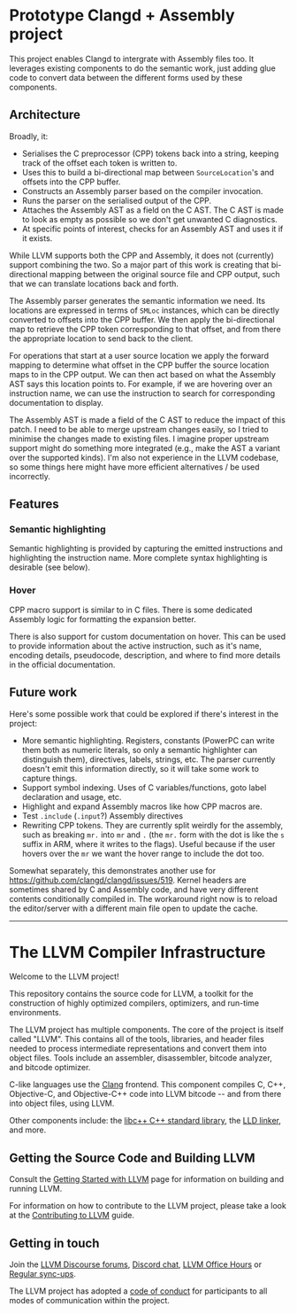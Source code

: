 # Prototype Clangd + Assembly project

This project enables Clangd to intergrate with Assembly files too. It leverages existing components to do the semantic work, just adding glue code to convert data between the different forms used by these components.


## Architecture

Broadly, it:

- Serialises the C preprocessor (CPP) tokens back into a string, keeping track of the offset each token is written to.
- Uses this to build a bi-directional map between `SourceLocation`'s and offsets into the CPP buffer.
- Constructs an Assembly parser based on the compiler invocation.
- Runs the parser on the serialised output of the CPP.
- Attaches the Assembly AST as a field on the C AST. The C AST is made to look as empty as possible so we don't get unwanted C diagnostics.
- At specific points of interest, checks for an Assembly AST and uses it if it exists.

While LLVM supports both the CPP and Assembly, it does not (currently) support combining the two. So a major part of this work is creating that bi-directional mapping between the original source file and CPP output, such that we can translate locations back and forth.

The Assembly parser generates the semantic information we need. Its locations are expressed in terms of `SMLoc` instances, which can be directly converted to offsets into the CPP buffer. We then apply the bi-directional map to retrieve the CPP token corresponding to that offset, and from there the appropriate location to send back to the client.

For operations that start at a user source location we apply the forward mapping to determine what offset in the CPP buffer the source location maps to in the CPP output. We can then act based on what the Assembly AST says this location points to. For example, if we are hovering over an instruction name, we can use the instruction to search for corresponding documentation to display.

The Assembly AST is made a field of the C AST to reduce the impact of this patch. I need to be able to merge upstream changes easily, so I tried to minimise the changes made to existing files. I imagine proper upstream support might do something more integrated (e.g., make the AST a variant over the supported kinds). I'm also not experience in the LLVM codebase, so some things here might have more efficient alternatives / be used incorrectly.


## Features

### Semantic highlighting

Semantic highlighting is provided by capturing the emitted instructions and highlighting the instruction name. More complete syntax highlighting is desirable (see below).


### Hover

CPP macro support is similar to in C files. There is some dedicated Assembly logic for formatting the expansion better.

There is also support for custom documentation on hover. This can be used to provide information about the active instruction, such as it's name, encoding details, pseudocode, description, and where to find more details in the official documentation.


## Future work

Here's some possible work that could be explored if there's interest in the project:

- More semantic highlighting. Registers, constants (PowerPC can write them both as numeric literals, so only a semantic highlighter can distinguish them), directives, labels, strings, etc. The parser currently doesn't emit this information directly, so it will take some work to capture things.
- Support symbol indexing. Uses of C variables/functions, goto label declaration and usage, etc.
- Highlight and expand Assembly macros like how CPP macros are.
- Test `.include` (`.input`?) Assembly directives
- Rewriting CPP tokens. They are currently split weirdly for the assembly, such as breaking `mr.` into `mr` and `.` (the `mr.` form with the dot is like the `s` suffix in ARM, where it writes to the flags). Useful because if the user hovers over the `mr` we want the hover range to include the dot too.

Somewhat separately, this demonstrates another use for https://github.com/clangd/clangd/issues/519. Kernel headers are sometimes shared by C and Assembly code, and have very different contents conditionally compiled in. The workaround right now is to reload the editor/server with a different main file open to update the cache.


--------------------------------------------------------------------------------

# The LLVM Compiler Infrastructure

Welcome to the LLVM project!

This repository contains the source code for LLVM, a toolkit for the
construction of highly optimized compilers, optimizers, and run-time
environments.

The LLVM project has multiple components. The core of the project is
itself called "LLVM". This contains all of the tools, libraries, and header
files needed to process intermediate representations and convert them into
object files. Tools include an assembler, disassembler, bitcode analyzer, and
bitcode optimizer.

C-like languages use the [Clang](http://clang.llvm.org/) frontend. This
component compiles C, C++, Objective-C, and Objective-C++ code into LLVM bitcode
-- and from there into object files, using LLVM.

Other components include:
the [libc++ C++ standard library](https://libcxx.llvm.org),
the [LLD linker](https://lld.llvm.org), and more.

## Getting the Source Code and Building LLVM

Consult the
[Getting Started with LLVM](https://llvm.org/docs/GettingStarted.html#getting-the-source-code-and-building-llvm)
page for information on building and running LLVM.

For information on how to contribute to the LLVM project, please take a look at
the [Contributing to LLVM](https://llvm.org/docs/Contributing.html) guide.

## Getting in touch

Join the [LLVM Discourse forums](https://discourse.llvm.org/), [Discord
chat](https://discord.gg/xS7Z362),
[LLVM Office Hours](https://llvm.org/docs/GettingInvolved.html#office-hours) or
[Regular sync-ups](https://llvm.org/docs/GettingInvolved.html#online-sync-ups).

The LLVM project has adopted a [code of conduct](https://llvm.org/docs/CodeOfConduct.html) for
participants to all modes of communication within the project.
